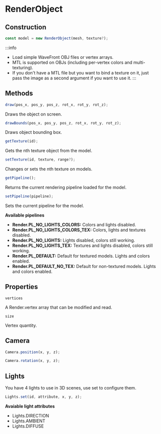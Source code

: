 # RenderObject

## Construction

```js
const model = new RenderObject(mesh, texture?);
```

:::info
- Load simple WaveFront OBJ files or vertex arrays.
- MTL is supported on OBJs (including per-vertex colors and multi-texturing).
- If you don't have a MTL file but you want to bind a texture on it, just pass the image as a second argument if you want to use it. 
:::

## Methods

```js
draw(pos_x, pos_y, pos_z, rot_x, rot_y, rot_z);
```

Draws the object on screen.
<br />


```js
drawBounds(pos_x, pos_y, pos_z, rot_x, rot_y, rot_z);
```

Draws object bounding box.
<br />


```js
getTexture(id);
```

Gets the nth texture object from the model.
<br />


```js
setTexture(id, texture, range?);
```

Changes or sets the nth texture on models.
<br />


```js
getPipeline();
```

Returns the current rendering pipeline loaded for the model.
<br />


```js
setPipeline(pipeline);
```

Sets the current pipeline for the model. 

**Available pipelines**

- **Render.PL_NO_LIGHTS_COLORS:** Colors and lights disabled.
- **Render.PL_NO_LIGHTS_COLORS_TEX:** Colors, lights and textures disabled.
- **Render.PL_NO_LIGHTS:** Lights disabled, colors still working.
- **Render.PL_NO_LIGHTS_TEX:** Textures and lights disabled, colors still working.
- **Render.PL_DEFAULT:** Default for textured models. Lights and colors enabled.
- **Render.PL_DEFAULT_NO_TEX:** Default for non-textured models. Lights and colors enabled.
  
## Properties

```vertices```

A Render.vertex array that can be modified and read.

```size```

Vertex quantity.
  
## Camera

```js
Camera.position(x, y, z);
```

```js
Camera.rotation(x, y, z);
```


## Lights

You have 4 lights to use in 3D scenes, use set to configure them.

```js
Lights.set(id, attribute, x, y, z);
```

**Avaiable light attributes**

- Lights.DIRECTION
- Lights.AMBIENT
- Lights.DIFFUSE